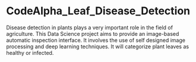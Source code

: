 # CodeAlpha_Leaf_Disease_Detection
Disease detection in plants plays a very important role in the field of agriculture. This Data Science project aims to provide an image-based automatic inspection interface. It involves the use of self designed image processing and deep learning techniques. It will categorize plant leaves as healthy or infected.

